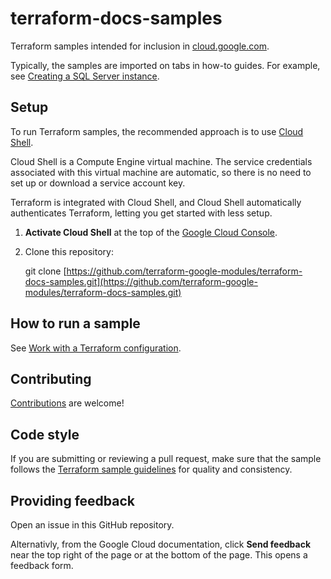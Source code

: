 # terraform-docs-samples

Terraform samples intended for inclusion in [cloud.google.com](https://cloud.google.com/).

Typically, the samples are imported on tabs in how-to guides. For example, see
[Creating a SQL Server instance](https://cloud.google.com/compute/docs/instances/sql-server/creating-sql-server-instances#start_sql_instance).

## Setup

To run Terraform samples, the recommended approach is to use
[Cloud Shell](https://cloud.google.com/shell/docs/using-cloud-shell).

Cloud Shell is a Compute Engine virtual machine. The service credentials
associated with this virtual machine are automatic, so there is no need to
set up or download a service account key.

Terraform is integrated with Cloud Shell, and Cloud Shell automatically
authenticates Terraform, letting you get started with less setup.

1. **Activate Cloud Shell** at the top of the
   [Google Cloud Console](https://console.cloud.google.com/).

1. Clone this repository:

   git clone [https://github.com/terraform-google-modules/terraform-docs-samples.git](https://github.com/terraform-google-modules/terraform-docs-samples.git)

## How to run a sample

See [Work with a Terraform configuration](https://cloud.google.com/docs/terraform/basic-commands).

## Contributing

[Contributions](https://github.com/terraform-google-modules/terraform-docs-samples/blob/main/CONTRIBUTING.md) are welcome!

## Code style

If you are submitting or reviewing a pull request, make sure that the sample follows the
[Terraform sample guidelines](https://googlecloudplatform.github.io/samples-style-guide/) for
quality and consistency.

## Providing feedback

Open an issue in this GitHub repository.

Alternativly, from the Google Cloud documentation, click **Send feedback** near
the top right of the page or at the bottom of the page. This opens a feedback
form.
